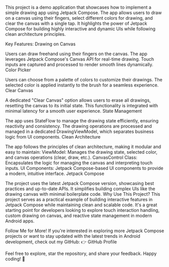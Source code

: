 This project is a demo application that showcases how to implement a simple drawing app using Jetpack Compose. The app allows users to draw on a canvas using their fingers, select different colors for drawing, and clear the canvas with a single tap. It highlights the power of Jetpack Compose for building highly interactive and dynamic UIs while following clean architecture principles.

Key Features:
Drawing on Canvas

Users can draw freehand using their fingers on the canvas.
The app leverages Jetpack Compose's Canvas API for real-time drawing.
Touch inputs are captured and processed to render smooth lines dynamically.
Color Picker

Users can choose from a palette of colors to customize their drawings.
The selected color is applied instantly to the brush for a seamless experience.
Clear Canvas

A dedicated "Clear Canvas" option allows users to erase all drawings, resetting the canvas to its initial state.
This functionality is integrated with minimal latency for a smooth user experience.
State Management

The app uses StateFlow to manage the drawing state efficiently, ensuring reactivity and consistency.
The drawing operations are processed and managed in a dedicated DrawingViewModel, which separates business logic from UI components.
Clean Architecture

The app follows the principles of clean architecture, making it modular and easy to maintain:
ViewModel: Manages the drawing state, selected color, and canvas operations (clear, draw, etc.).
CanvasControl Class: Encapsulates the logic for managing the canvas and interpreting touch inputs.
UI Components: Jetpack Compose-based UI components to provide a modern, intuitive interface.
Jetpack Compose

The project uses the latest Jetpack Compose version, showcasing best practices and up-to-date APIs.
It simplifies building complex UIs like the drawing canvas with minimal boilerplate code.
Why Use This Project?
This project serves as a practical example of building interactive features in Jetpack Compose while maintaining clean and scalable code. It's a great starting point for developers looking to explore touch interaction handling, custom drawing on canvas, and reactive state management in modern Android apps.

Follow Me for More!
If you're interested in exploring more Jetpack Compose projects or want to stay updated with the latest trends in Android development, check out my GitHub:
👉 GitHub Profile

Feel free to explore, star the repository, and share your feedback. Happy coding! 🚀

